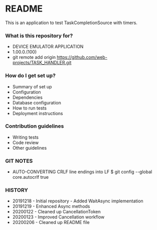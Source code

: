 # README #

This is an application to test TaskCompletionSource with timers.

### What is this repository for? ###

* DEVICE EMULATOR APPLICATION
* 1.00.0.(100)
* git remote add origin https://github.com/web-projects/TASK_HANDLER.git

### How do I get set up? ###

* Summary of set up
* Configuration
* Dependencies
* Database configuration
* How to run tests
* Deployment instructions

### Contribution guidelines ###

* Writing tests
* Code review
* Other guidelines

### GIT NOTES ###

*  AUTO-CONVERTING CRLF line endings into LF
   $ git config --global core.autocrlf true
   
### HISTORY ###

* 20191218 - Initial repository
           - Added WaitAsync implementation
* 20191219 - Enhanced Async methods
* 20200122 - Cleaned up CancellationToken
* 20200123 - Improved Cancellation workflow
* 20200206 - Cleaned up README file
